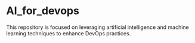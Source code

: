 # AI_for_devops
This repository is focused on leveraging artificial intelligence and machine learning techniques to enhance DevOps practices.
